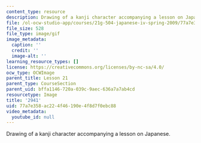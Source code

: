 ```yaml
---
content_type: resource
description: Drawing of a kanji character accompanying a lesson on Japanese.
file: /ol-ocw-studio-app/courses/21g-504-japanese-iv-spring-2009/77a7e358ac224f46190e4f8d7f0ebc88_2941.gif
file_size: 528
file_type: image/gif
image_metadata:
  caption: ''
  credit: ''
  image-alt: ''
learning_resource_types: []
license: https://creativecommons.org/licenses/by-nc-sa/4.0/
ocw_type: OCWImage
parent_title: Lesson 21
parent_type: CourseSection
parent_uid: bffa1146-720a-039c-9aec-636a7a7ab4cd
resourcetype: Image
title: '2941'
uid: 77a7e358-ac22-4f46-190e-4f8d7f0ebc88
video_metadata:
  youtube_id: null
---
```

Drawing of a kanji character accompanying a lesson on Japanese.